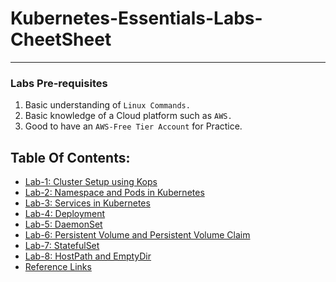 # Kubernetes-Essentials-Labs-CheetSheet
---
### Labs Pre-requisites
1. Basic understanding of `Linux Commands.`
2. Basic knowledge of a Cloud platform such as `AWS.`
3. Good to have an `AWS-Free Tier Account` for Practice.

## Table Of Contents:
* [Lab-1: Cluster Setup using Kops](https://github.com/janjiralakirankumar/Kubernetes-Essentials-Labs-New/blob/main/1.%20Kops%20Cluster%20Creation.md)
* [Lab-2: Namespace and Pods in Kubernetes](https://github.com/janjiralakirankumar/Kubernetes-Essentials-Labs-New/blob/main/2.%20Namespace%20and%20Pods%20in%20Kubernetes.md)
* [Lab-3: Services in Kubernetes](https://github.com/janjiralakirankumar/Kubernetes-Essentials-Labs-New/blob/main/3.%20Services%20in%20Kubernetes.md)
* [Lab-4: Deployment](https://github.com/janjiralakirankumar/Kubernetes-Essentials-Labs-New/blob/main/4.%20Deployment.md)
* [Lab-5: DaemonSet](https://github.com/janjiralakirankumar/Kubernetes-Essentials-Labs-New/blob/main/5.%20DaemonSet.md)
* [Lab-6: Persistent Volume and Persistent Volume Claim](https://github.com/janjiralakirankumar/Kubernetes-Essentials-Labs-New/blob/main/6.%20Persistent%20Volume%20and%20Persistent%20Volume%20Claim.md)
* [Lab-7: StatefulSet](https://github.com/janjiralakirankumar/Kubernetes-Essentials-Labs-New/blob/main/7.%20StatefulSet.md)
* [Lab-8: HostPath and EmptyDir](https://github.com/janjiralakirankumar/Kubernetes-Essentials-Labs-New/blob/main/8.%20HostPath%20and%20EmptyDir.md)
* [Reference Links](https://github.com/janjiralakirankumar/Kubernetes-Essentials-Labs-New/blob/main/Reference%20Links.md)
